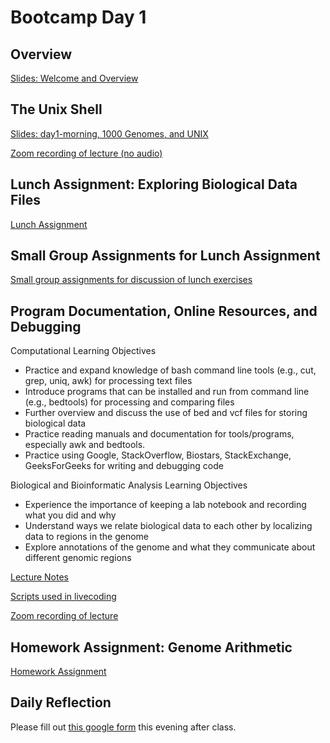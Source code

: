 # Bootcamp Day 1

## Overview

[Slides: Welcome and Overview](https://docs.google.com/presentation/d/1SWoq_Tcm8KzrMar3h0q94zTXSx8mhJZt48CW0nS9Qvg/edit?usp=sharing)

## The Unix Shell

[Slides: day1-morning, 1000 Genomes, and UNIX](https://docs.google.com/presentation/d/1ajY-xOQA9IVuB9wwxLui9UDKDKnlX3lxbo9un7XFjbE)

[Zoom recording of lecture (no audio)](https://livejohnshopkins.sharepoint.com/:f:/s/qbb2021/EmHN35YakD1En4gQRdPbCikB-Ncb9KvW9ROZSqlDnwF3Vw?e=KCzJgH)

## Lunch Assignment: Exploring Biological Data Files

[Lunch Assignment](https://bxlab.github.io/cmdb-quantbio/assignments/bootcamp/unix_biodata_exploration/assignment/)


## Small Group Assignments for Lunch Assignment

[Small group assignments for discussion of lunch exercises](https://github.com/bxlab/cmdb-quantbio/blob/main/resources/small_group_assignments/small_group_day1_lunch.md)


## Program Documentation, Online Resources, and Debugging

Computational Learning Objectives
- Practice and expand knowledge of bash command line tools (e.g., cut, grep, uniq, awk) for processing text files
- Introduce programs that can be installed and run from command line (e.g., bedtools) for processing and comparing files
- Further overview and discuss the use of bed and vcf files for storing biological data
- Practice reading manuals and documentation for tools/programs, especially awk and bedtools.
- Practice using Google, StackOverflow, Biostars, StackExchange, GeeksForGeeks for writing and debugging code

Biological and Bioinformatic Analysis Learning Objectives
- Experience the importance of keeping a lab notebook and recording what you did and why
- Understand ways we relate biological data to each other by localizing data to regions in the genome
- Explore annotations of the genome and what they communicate about different genomic regions


[Lecture Notes](https://bxlab.github.io/cmdb-quantbio/assignments/bootcamp/bedtools_genome_arithmetic/slides_asynchronous_or_livecoding_resources)

[Scripts used in livecoding](https://github.com/bxlab/cmdb-quantbio/tree/main/assignments/bootcamp/bedtools_genome_arithmetic/slides_asynchronous_or_livecoding_resources)

[Zoom recording of lecture](https://livejohnshopkins.sharepoint.com/:f:/s/qbb2021/EpOeBbBOy91PvMOaS2Uyp44BDS6vC1uiOzbfdJvMf28LYA?e=0DtNdR)

## Homework Assignment: Genome Arithmetic

[Homework Assignment](https://bxlab.github.io/cmdb-quantbio/assignments/bootcamp/bedtools_genome_arithmetic/assignment)


## Daily Reflection

Please fill out [this google form](https://forms.gle/kPy6BiZDb9SQfSsW7) this evening after class.

